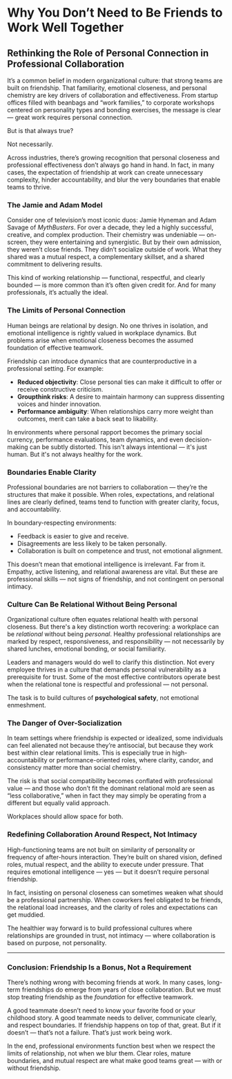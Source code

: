 # **Why You Don’t Need to Be Friends to Work Well Together**

## Rethinking the Role of Personal Connection in Professional Collaboration

It’s a common belief in modern organizational culture: that strong teams are built on friendship. That familiarity, emotional closeness, and personal chemistry are key drivers of collaboration and effectiveness. From startup offices filled with beanbags and “work families,” to corporate workshops centered on personality types and bonding exercises, the message is clear — great work requires personal connection.

But is that always true?

Not necessarily.

Across industries, there’s growing recognition that personal closeness and professional effectiveness don’t always go hand in hand. In fact, in many cases, the expectation of friendship at work can create unnecessary complexity, hinder accountability, and blur the very boundaries that enable teams to thrive.

### **The Jamie and Adam Model**

Consider one of television’s most iconic duos: Jamie Hyneman and Adam Savage of *MythBusters*. For over a decade, they led a highly successful, creative, and complex production. Their chemistry was undeniable — on-screen, they were entertaining and synergistic. But by their own admission, they weren’t close friends. They didn’t socialize outside of work. What they shared was a mutual respect, a complementary skillset, and a shared commitment to delivering results.

This kind of working relationship — functional, respectful, and clearly bounded — is more common than it’s often given credit for. And for many professionals, it’s actually the ideal.

### **The Limits of Personal Connection**

Human beings are relational by design. No one thrives in isolation, and emotional intelligence is rightly valued in workplace dynamics. But problems arise when emotional closeness becomes the assumed foundation of effective teamwork.

Friendship can introduce dynamics that are counterproductive in a professional setting. For example:

* **Reduced objectivity**: Close personal ties can make it difficult to offer or receive constructive criticism.
* **Groupthink risks**: A desire to maintain harmony can suppress dissenting voices and hinder innovation.
* **Performance ambiguity**: When relationships carry more weight than outcomes, merit can take a back seat to likability.

In environments where personal rapport becomes the primary social currency, performance evaluations, team dynamics, and even decision-making can be subtly distorted. This isn't always intentional — it's just human. But it's not always healthy for the work.

### **Boundaries Enable Clarity**

Professional boundaries are not barriers to collaboration — they’re the structures that make it possible. When roles, expectations, and relational lines are clearly defined, teams tend to function with greater clarity, focus, and accountability.

In boundary-respecting environments:

* Feedback is easier to give and receive.
* Disagreements are less likely to be taken personally.
* Collaboration is built on competence and trust, not emotional alignment.

This doesn’t mean that emotional intelligence is irrelevant. Far from it. Empathy, active listening, and relational awareness are vital. But these are professional skills — not signs of friendship, and not contingent on personal intimacy.

### **Culture Can Be Relational Without Being Personal**

Organizational culture often equates relational health with personal closeness. But there's a key distinction worth recovering: a workplace can be *relational* without being *personal*. Healthy professional relationships are marked by respect, responsiveness, and responsibility — not necessarily by shared lunches, emotional bonding, or social familiarity.

Leaders and managers would do well to clarify this distinction. Not every employee thrives in a culture that demands personal vulnerability as a prerequisite for trust. Some of the most effective contributors operate best when the relational tone is respectful and professional — not personal.

The task is to build cultures of **psychological safety**, not emotional enmeshment.

### **The Danger of Over-Socialization**

In team settings where friendship is expected or idealized, some individuals can feel alienated not because they’re antisocial, but because they work best within clear relational limits. This is especially true in high-accountability or performance-oriented roles, where clarity, candor, and consistency matter more than social chemistry.

The risk is that social compatibility becomes conflated with professional value — and those who don’t fit the dominant relational mold are seen as “less collaborative,” when in fact they may simply be operating from a different but equally valid approach.

Workplaces should allow space for both.

### **Redefining Collaboration Around Respect, Not Intimacy**

High-functioning teams are not built on similarity of personality or frequency of after-hours interaction. They’re built on shared vision, defined roles, mutual respect, and the ability to execute under pressure. That requires emotional intelligence — yes — but it doesn’t require personal friendship.

In fact, insisting on personal closeness can sometimes weaken what should be a professional partnership. When coworkers feel obligated to be friends, the relational load increases, and the clarity of roles and expectations can get muddied.

The healthier way forward is to build professional cultures where relationships are grounded in trust, not intimacy — where collaboration is based on purpose, not personality.

---

### **Conclusion: Friendship Is a Bonus, Not a Requirement**

There’s nothing wrong with becoming friends at work. In many cases, long-term friendships do emerge from years of close collaboration. But we must stop treating friendship as the *foundation* for effective teamwork.

A good teammate doesn’t need to know your favorite food or your childhood story. A good teammate needs to deliver, communicate clearly, and respect boundaries. If friendship happens on top of that, great. But if it doesn’t — that’s not a failure. That’s just work being work.

In the end, professional environments function best when we respect the limits of relationship, not when we blur them. Clear roles, mature boundaries, and mutual respect are what make good teams great — with or without friendship.
